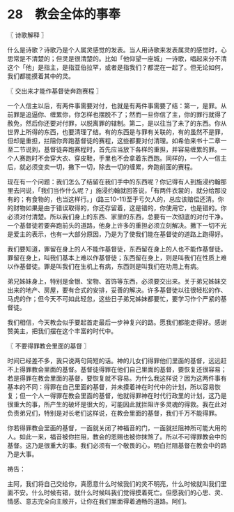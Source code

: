 # 28　教会全体的事奉



〖 诗歌解释 〗

什么是诗歌？诗歌乃是个人属灵感觉的发表。当人用诗歌来发表属灵的感觉时，心思常是不清楚的；但灵是很清楚的。比如「他仰望一座城」一诗歌，唱起来分不清这个「他」是指主，是指亚伯拉罕，或者是指我们？都混在一起了。但无论如何，我们都能摸着其中的灵。



〖 交出来才能作基督徒奔跑赛程 〗

一个人信主以后，有两件事需要对付，也就是有两件事需要了结：第一，是罪。从前罪是追逼你、缠累你，你怎样也摆脱不了；然而一旦你信了主，你的罪行就得了赦免，然后你还要对付罪，以脱离罪的辖制。第二，是以往当了未了的东西。你从世界上所得的东西，也要清理了结。有的东西是与罪有关联的，有的虽然不是罪，但却是重担，拦阻你奔跑基督徒的赛程，这些都要对付清理。如希伯来书十二章一至二节说到，基督徒奔跑赛程时，首先应当放下各样的重担，并容易缠累的罪。一个人赛跑时不会穿大衣、穿皮鞋，手里也不会拿着东西跑。同样的，一个人一信主后，就必须变卖一切，撇下一切，除去一切的缠累，奔跑前面的赛程。

现在有一个问题：我们怎么了结留在我们手中的东西呢？你记得有人到施浸约翰那里去问说，「我们当作什么呢？」施浸约翰就回答说，「有两件衣裳的，就分给那没有的；有食物的，也当这样行。」(路三10-11)至于亏欠人的，总应该赔偿还清。你的财物如果是由于错误取得的，你还存留着，这是错的，你使用它，也是错的。你必须对付清楚。所以我们身上的东西、家里的东西，总要有一次彻底的对付干净。一个基督徒若要奔跑前头的道路，他身上许多的重担必须立刻解决。撇下一切不光是爱主的表示，也有一大部分原因，乃是为了使我们能在基督徒的道路上跑得好。

我们要知道，罪留在身上的人不能作基督徒，东西留在身上的人也不能作基督徒。罪留在身上，叫我们基本上难以作基督徒；东西留在身上，则是叫我们在性质上难以作基督徒。罪是叫我们在生机上有病，东西则是叫我们在功用上有病。

弟兄姊妹身上，特别是金银、宝物、首饰等东西，必须要交出来。关于弟兄姊妹交出来的地产、房屋，要有合式的安排，妥善的解决。许多基督徒以往很轻松的作、马虎的作；但今天不可如此轻忽，这些日子弟兄姊妹都要忙，要学习作个严紧的基督徒。

我们相信，今天教会似乎要起首走最后一步神复兴的路。愿我们都能走得好。感谢赞美主，把我们摆在这个丰富的时代中。



〖 不要得罪教会里面的基督 〗

时间已经差不多，我只说两句简短的话。神的儿女们得罪他们里面的基督，远远赶不上得罪教会里面的基督。基督徒得罪在他们自己里面的基督，要恢复还很容易；若是得罪在教会里面的基督，要恢复就不容易。为什么我这样说？因为这两件事有基本的不同：得罪在自己里面的基督，并未摸着神在时代中的计划，所以容易恢复；但一个人一得罪在教会里面的基督，他就得罪神在时代行政里的计划，这乃是很重大的事，所产生的破坏是很大的，可能因此就拦阻许多灵魂的得救。我在此对负责弟兄们，特别是对长老们这样说，在教会里面的基督，我们千万不能得罪。

你若得罪教会里面的基督，一面就关闭了神福音的门，一面就拦阻神所可能大用的人。如此一来，福音被你拦阻，教会的恩赐也被你抹煞了。所以不可得罪教会中的基督。这乃是很重大的事。我们必须有一个敬畏的心，明白拦阻基督在教会中的路乃是大事。

祷告：

主阿，我们将自己交给你，真愿意什么时候我们的灵不明亮，什么时候就叫我们里面不安。什么时候有错，就什么时候叫我们觉得摸着死亡。但愿我们的心思、灵、情感、意志完全向主敞开，让你在我们里面得着通畅的道路。阿们。

